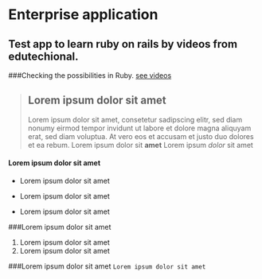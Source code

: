 Enterprise application
=======================
Test app to learn ruby on rails by videos from edutechional.
------------------------------------------------------------

###Checking the possibilities in Ruby.
[see videos](https://www.youtube.com/watch?v=_gknWWa2OF0&list=PLgYiyoyNPrv-j6vFyXP8mgRyvpRqFkjb8&index=5)

>## Lorem ipsum dolor sit amet
> Lorem ipsum dolor sit amet, consetetur sadipscing elitr, sed diam nonumy eirmod tempor invidunt ut labore et dolore magna aliquyam erat, sed diam voluptua. At vero eos et accusam et justo duo dolores et ea rebum.
> Lorem ipsum dolor sit **amet**
> Lorem ipsum *dolor* sit amet
 
#### Lorem ipsum dolor sit amet
* Lorem ipsum dolor sit amet
+ Lorem ipsum dolor sit amet
- Lorem ipsum dolor sit amet

###Lorem ipsum dolor sit amet
1. Lorem ipsum dolor sit amet
2. Lorem ipsum dolor sit amet

###Lorem ipsum dolor sit amet
 `Lorem ipsum dolor sit amet`
 
 